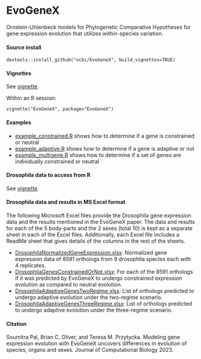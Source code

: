 # EvoGeneX

Ornstein-Uhlenbeck models for Phylogenetic Comparative Hypotheses for gene
expression evolution that utilizes within-species variation.

#### Source install

```
devtools::install_github("ncbi/EvoGeneX", build_vignettes=TRUE)
```

#### Vignettes

See [vignette](https://rawcdn.githack.com/ncbi/EvoGeneX/56a4e2d5c7c98eb57983d2d67d89fcfb61beb076/Rpackage/vignettes/EvoGeneX.html).

Within an R session:
```
vignette("EvoGeneX", package="EvoGeneX")
```

#### Examples

- [example_constrained.R](examples/example_constrained.R) shows how to determine if a gene is constrained or neutral
- [example_adaptive.R](examples/example_adaptive.R) shows how to determine if a gene is adaptive or not
- [example_multigene.R](examples/example_multigene.R) shows how to determine if a set of genes are individually constrained or neutral

#### Drosophila data to access from R

See [vignette](https://rawcdn.githack.com/ncbi/EvoGeneX/56a4e2d5c7c98eb57983d2d67d89fcfb61beb076/Rpackage/vignettes/EvoGeneX.html#4_Drosophila_datasets).

#### Drosophila data and results in MS Excel format

The following Microsoft Excel files provide the Drosophila gene expression data and the results mentioned in the EvoGeneX paper. The data and results for each of the 5 body-parts and the 2 sexes (total 10) is kept as a separate sheet in each of the Excel files. Additionally, each Excel file includes a ReadMe sheet that gives details of the columns in the rest of the sheets.

* [DrosophilaNormalizedGeneExpression.xlsx](inst/supplementary/DrosophilaNormalizedGeneExpression.xlsx): Normalized gene expression data of 8591 orthologs from 9 drosophila species each with 4 replicates.
* [DrosophilaGenesConstrainedOrNot.xlsx](inst/supplementary/DrosophilaGenesConstrainedOrNot.xlsx): For each of the 8591 orthologs if it was predicted by EvoGeneX to undergo constrained expression evolution as compared to neutral evolution.
* [DrosophilaAdaptiveGenesTwoRegime.xlsx](inst/supplementary/DrosophilaAdaptiveGenesTwoRegime.xlsx): List of orthologs predicted to undergo adaptive evolution under the two-regime scenario.
* [DrosophilaAdaptiveGenesThreeRegime.xlsx](inst/supplementary/DrosophilaAdaptiveGenesThreeRegime.xlsx): List of orthologs predicted to undergo adaptive evolution under the three-regime scenario.

#### Citation

Soumitra Pal, Brian C. Oliver, and Teresa M. Przytycka. Modeling gene expression evolution with EvoGeneX uncovers differences in evolution of species, organs and sexes. Journal of Computational Biology 2023.
